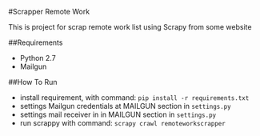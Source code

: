 #Scrapper Remote Work

This is project for scrap remote work list using Scrapy from some website

##Requirements
- Python 2.7
- Mailgun


##How To Run
- install requirement, with command:
    `pip install -r requirements.txt`
- settings Mailgun credentials at MAILGUN section in `settings.py`
- settings mail receiver in in MAILGUN section in `settings.py`
- run scrappy with command:
    `scrapy crawl remoteworkscrapper`
